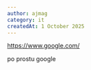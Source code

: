 ```yaml
---
author: ajmag
category: it
createdAt: 1 October 2025
---
```


https://www.google.com/

po prostu google 